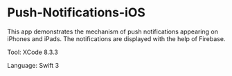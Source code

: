 # Push-Notifications-iOS
This app demonstrates the mechanism of push notifications appearing on iPhones and iPads. The notifications are displayed with the help of Firebase.

Tool: XCode 8.3.3

Language: Swift 3
